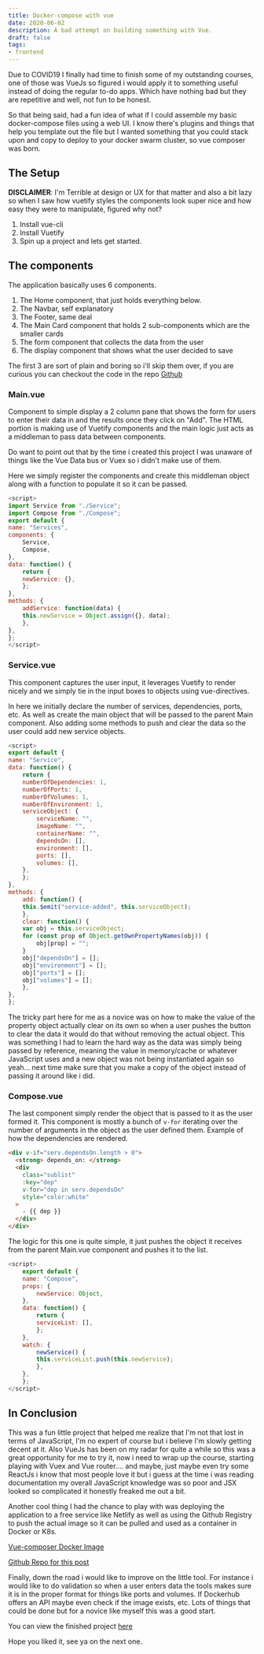 ```yaml
---
title: Docker-compose with vue
date: 2020-06-02
description: A bad attempt on building something with Vue.
draft: false
tags:
- frontend
---
```


Due to COVID19 I finally had time to finish some of my outstanding courses, one of those was VueJs so figured i would apply it to something useful instead of doing the regular to-do apps. Which have nothing bad but they are repetitive and well, not fun to be honest.

So that being said, had a fun idea of what if I could assemble my basic docker-compose files using a web UI. I know there's plugins and things that help you template out the file but I wanted something that you could stack upon and copy to deploy to your docker swarm cluster, so vue composer was born.

## The Setup

**DISCLAIMER**: I'm Terrible at design or UX for that matter and also a bit lazy so when I saw how vuetify styles the components look super nice and how easy they were to manipulate, figured why not?

1. Install vue-cli
2. Install Vuetify
3. Spin up a project and lets get started.

## The components

The application basically uses 6 components.

1. The Home component, that just holds everything below.
2. The Navbar, self explanatory
3. The Footer, same deal
4. The Main Card component that holds 2 sub-components which are the smaller cards
5. The form component that collects the data from the user
6. The display component that shows what the user decided to save

The first 3 are sort of plain and boring so i'll skip them over, if you are curious you can checkout the code in the repo [Github](<[https://github.com/mvaldes14/vue-composer](https://github.com/mvaldes14/vue-composer)>)

### Main.vue

Component to simple display a 2 column pane that shows the form for users to enter their data in and the results once they click on "Add". The HTML portion is making use of Vuetify components and the main logic just acts as a middleman to pass data between components.

Do want to point out that by the time i created this project I was unaware of things like the Vue Data bus or Vuex so i didn't make use of them.

Here we simply register the components and create this middleman object along with a function to populate it so it can be passed.

```js
<script>
import Service from "./Service";
import Compose from "./Compose";
export default {
name: "Services",
components: {
    Service,
    Compose,
},
data: function() {
    return {
    newService: {},
    };
},
methods: {
    addService: function(data) {
    this.newService = Object.assign({}, data);
    },
},
};
</script>
```

### Service.vue

This component captures the user input, it leverages Vuetify to render nicely and we simply tie in the input boxes to objects using vue-directives.

In here we initially declare the number of services, dependencies, ports, etc. As well as create the main object that will be passed to the parent Main component. Also adding some methods to push and clear the data so the user could add new service objects.

```js
<script>
export default {
name: "Service",
data: function() {
    return {
    numberOfDependencies: 1,
    numberOfPorts: 1,
    numberOfVolumes: 1,
    numberOfEnvironment: 1,
    serviceObject: {
        serviceName: "",
        imageName: "",
        containerName: "",
        dependsOn: [],
        environment: [],
        ports: [],
        volumes: [],
    },
    };
},
methods: {
    add: function() {
    this.$emit("service-added", this.serviceObject);
    },
    clear: function() {
    var obj = this.serviceObject;
    for (const prop of Object.getOwnPropertyNames(obj)) {
        obj[prop] = "";
    }
    obj["dependsOn"] = [];
    obj["environment"] = [];
    obj["ports"] = [];
    obj["volumes"] = [];
    },
},
};
```

The tricky part here for me as a novice was on how to make the value of the property object actually clear on its own so when a user pushes the button to clear the data it would do that without removing the actual object. This was something I had to learn the hard way as the data was simply being passed by reference, meaning the value in memory/cache or whatever JavaScript uses and a new object was not being instantiated again so yeah... next time make sure that you make a copy of the object instead of passing it around like i did.

### Compose.vue

The last component simply render the object that is passed to it as the user formed it. This component is mostly a bunch of `v-for` iterating over the number of arguments in the object as the user defined them. Example of how the dependencies are rendered.

```html
<div v-if="serv.dependsOn.length > 0">
  <strong> depends_on: </strong>
  <div
    class="sublist"
    :key="dep"
    v-for="dep in serv.dependsOn"
    style="color:white"
  >
    - {{ dep }}
  </div>
</div>
```

The logic for this one is quite simple, it just pushes the object it receives from the parent Main.vue component and pushes it to the list.

```js
<script>
    export default {
    name: "Compose",
    props: {
        newService: Object,
    },
    data: function() {
        return {
        serviceList: [],
        };
    },
    watch: {
        newService() {
        this.serviceList.push(this.newService);
        },
    },
    };
</script>
```

## In Conclusion

This was a fun little project that helped me realize that I'm not that lost in terms of JavaScript, I'm no expert of course but i believe I'm slowly getting decent at it. Also VueJs has been on my radar for quite a while so this was a great opportunity for me to try it, now i need to wrap up the course, starting playing with Vuex and Vue router.... and maybe, just maybe even try some ReactJs i know that most people love it but i guess at the time i was reading documentation my overall JavaScript knowledge was so poor and JSX looked so complicated it honestly freaked me out a bit.

Another cool thing I had the chance to play with was deploying the application to a free service like Netlify as well as using the Github Registry to push the actual image so it can be pulled and used as a container in Docker or K8s.

[Vue-composer Docker Image](<[https://github.com/mvaldes14/vue-composer/packages/246204](https://github.com/mvaldes14/vue-composer/packages/246204)>)

[Github Repo for this post](<[https://github.com/mvaldes14/vue-composer](https://github.com/mvaldes14/vue-composer)>)

Finally, down the road i would like to improve on the little tool. For instance i would like to do validation so when a user enters data the tools makes sure it is in the proper format for things like ports and volumes. If Dockerhub offers an API maybe even check if the image exists, etc. Lots of things that could be done but for a novice like myself this was a good start.

You can view the finished project [here](https://vue-composer.netlify.app/)

Hope you liked it, see ya on the next one.
